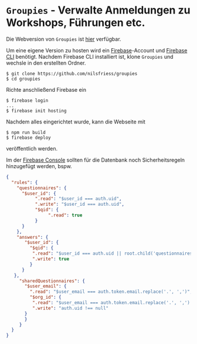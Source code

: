 # `Groupies` - Verwalte Anmeldungen zu Workshops, Führungen etc.

Die Webversion von `Groupies` ist [hier](https://groupie-workshop.web.app/) verfügbar.

Um eine eigene Version zu hosten wird ein [Firebase](https://firebase.google.com/)-Account und [Firebase CLI](https://firebase.google.com/docs/cli) benötigt. Nachdem Firebase CLI installiert ist, klone `Groupies` und wechsle in den erstellten Ordner.
```terminal
$ git clone https://github.com/nilsfriess/groupies
$ cd groupies
```
Richte anschließend Firebase ein
```terminal
$ firebase login
...
$ firebase init hosting
```
Nachdem alles eingerichtet wurde, kann die Webseite mit
```
$ npm run build
$ firebase deploy
```
veröffentlich werden.

Im der [Firebase Console](https://console.firebase.google.com/) sollten für die Datenbank noch Sicherheitsregeln hinzugefügt werden, bspw.
```json
{
  "rules": {
    "questionnaires": {
      "$user_id": {
           ".read": "$user_id === auth.uid",
           ".write": "$user_id === auth.uid",
           "$qid": {
            	".read": true
           }         
      }
    },
    "answers": {
       "$user_id": {
         "$qid": {
          ".read": "$user_id === auth.uid || root.child('questionnaires/' + $user_id + '/' + $qid).child('orgas').child('0').val() === auth.token.email || root.child('questionnaires/' + $user_id + '/' + $qid).child('orgas').child('1').val() === auth.token.email || root.child('questionnaires/' + $user_id + '/' + $qid).child('orgas').child('2').val() === auth.token.email || root.child('questionnaires/' + $user_id + '/' + $qid).child('orgas').child('3').val() === auth.token.email",
          ".write": true
         }
      }
   },
     "sharedQuestionnaires": {
       "$user_email": {
         ".read": "$user_email === auth.token.email.replace('.', ',')",
         "$org_id": {
          ".read": "$user_email === auth.token.email.replace('.', ',') || auth.uid === $org_id",
          ".write": "auth.uid !== null"
       }
       }
     }
  }
}	
```
